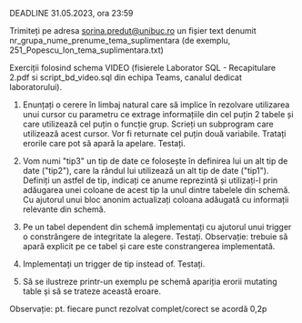 DEADLINE 
31.05.2023, ora 23:59

Trimiteți pe adresa sorina.predut@unibuc.ro un fișier text denumit nr_grupa_nume_prenume_tema_suplimentara (de exemplu, 251_Popescu_Ion_tema_suplimentara.txt)

Exerciții folosind schema VIDEO (fisierele Laborator SQL - Recapitulare 2.pdf si script_bd_video.sql din echipa Teams, canalul dedicat laboratorului).

1. Enunțați o cerere în limbaj natural care să implice în rezolvare utilizarea unui cursor cu parametru ce extrage informațiile din cel puțin 2 tabele și care utilizează cel puțin o funcție grup.
Scrieți un subprogram care utilizează acest cursor. 
Vor fi returnate cel puțin două variabile. 
Tratați erorile care pot să apară la apelare. Testați.

2. Vom numi "tip3" un tip de date ce folosește în definirea lui un alt tip de date ("tip2"), 
care la rândul lui utilizează un alt tip de date ("tip1"). 
Definiți un astfel de tip, indicați ce anume reprezintă și utilizați-l prin adăugarea unei coloane de acest tip 
la unul dintre tabelele din schemă. 
Cu ajutorul unui bloc anonim actualizați coloana adăugată cu informații relevante din schemă.

3. Pe un tabel dependent din schemă implementați cu ajutorul unui trigger o constrângere de integritate la alegere. Testați.
Observație: trebuie să apară explicit pe ce tabel și care este constrangerea implementată.

4. Implementați un trigger de tip instead of. Testați.

5. Să se ilustreze printr-un exemplu pe schemă apariția erorii mutating table și să se trateze această eroare.

Observație: pt. fiecare punct rezolvat complet/corect se acordă 0,2p
